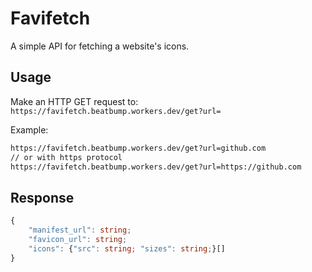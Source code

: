 # Favifetch

A simple API for fetching a website's icons.

## Usage

Make an HTTP GET request to: `https://favifetch.beatbump.workers.dev/get?url=`

Example:

```bash
https://favifetch.beatbump.workers.dev/get?url=github.com
// or with https protocol
https://favifetch.beatbump.workers.dev/get?url=https://github.com
```

## Response

```typescript
{
	"manifest_url": string;
	"favicon_url": string;
	"icons": {"src": string; "sizes": string;}[]
}
```
